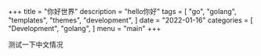 +++
title = "你好世界"
description = "hello你好"
tags = [
    "go",
    "golang",
    "templates",
    "themes",
    "development",
]
date = "2022-01-16"
categories = [
    "Development",
    "golang",
]
menu = "main"
+++

测试一下中文情况
